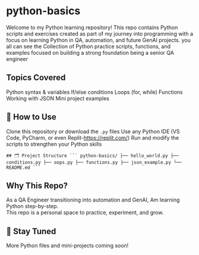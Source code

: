 # python-basics
Welcome to my Python learning repository!
This repo contains Python scripts and exercises created as part of my journey into programming with a focus on learning Python in QA, automation, and future GenAI projects.
you all can see the Collection of Python practice scripts, functions, and examples  focused on building a strong foundation being a senior QA engineer

## Topics Covered

Python syntax & variables
If/else conditions
Loops (for, while)
Functions
Working with JSON
Mini project examples

 ## 🚀 How to Use

 Clone this repository or download the `.py` files
 Use any Python IDE (VS Code, PyCharm, or even Replit-https://replit.com/)
 Run and modify the scripts to strengthen your Python skills

<pre><code>## 🗂️ Project Structure ``` python-basics/ ├── hello_world.py ├── conditions.py ├── oops.py ├── functions.py ├── json_example.py └── README.md ``` </code></pre>

## Why This Repo?

As a QA Engineer transitioning into automation and GenAI, Am learning Python step-by-step.  
This repo is a personal space to practice, experiment, and grow.

## 🌟 Stay Tuned

More Python files and mini-projects coming soon!      
